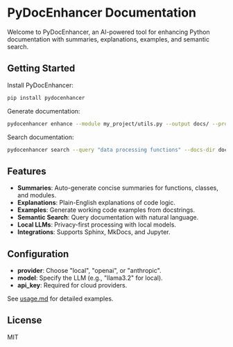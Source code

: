 # PyDocEnhancer Documentation

Welcome to PyDocEnhancer, an AI-powered tool for enhancing Python documentation with summaries, explanations, examples, and semantic search.

## Getting Started

Install PyDocEnhancer:
```bash
pip install pydocenhancer
```

Generate documentation:
```bash
pydocenhancer enhance --module my_project/utils.py --output docs/ --provider local --model llama3.2
```

Search documentation:
```bash
pydocenhancer search --query "data processing functions" --docs-dir docs/
```

## Features
- **Summaries**: Auto-generate concise summaries for functions, classes, and modules.
- **Explanations**: Plain-English explanations of code logic.
- **Examples**: Generate working code examples from docstrings.
- **Semantic Search**: Query documentation with natural language.
- **Local LLMs**: Privacy-first processing with local models.
- **Integrations**: Supports Sphinx, MkDocs, and Jupyter.

## Configuration
- **provider**: Choose "local", "openai", or "anthropic".
- **model**: Specify the LLM (e.g., "llama3.2" for local).
- **api_key**: Required for cloud providers.

See [usage.md](usage.md) for detailed examples.

## License
MIT 